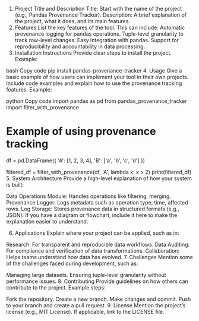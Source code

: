 1. Project Title and Description
Title: Start with the name of the project (e.g., Pandas Provenance Tracker).
Description: A brief explanation of the project, what it does, and its main features.
2. Features
List the key features of the tool. This can include:
Automatic provenance logging for pandas operations.
Tuple-level granularity to track row-level changes.
Easy integration with pandas.
Support for reproducibility and accountability in data processing.
3. Installation Instructions
Provide clear steps to install the project. Example:

bash
Copy code
pip install pandas-provenance-tracker
4. Usage
Give a basic example of how users can implement your tool in their own projects. Include code examples and explain how to use the provenance tracking features. Example:

python
Copy code
import pandas as pd
from pandas_provenance_tracker import filter_with_provenance

# Example of using provenance tracking
df = pd.DataFrame({
    'A': [1, 2, 3, 4],
    'B': ['a', 'b', 'c', 'd']
})

filtered_df = filter_with_provenance(df, 'A', lambda x: x > 2)
print(filtered_df)
5. System Architecture
Provide a high-level explanation of how your system is built:

Data Operations Module: Handles operations like filtering, merging.
Provenance Logger: Logs metadata such as operation type, time, affected rows.
Log Storage: Stores provenance data in structured formats (e.g., JSON).
If you have a diagram or flowchart, include it here to make the explanation easier to understand.

6. Applications
Explain where your project can be applied, such as in:

Research: For transparent and reproducible data workflows.
Data Auditing: For compliance and verification of data transformations.
Collaboration: Helps teams understand how data has evolved.
7. Challenges
Mention some of the challenges faced during development, such as:

Managing large datasets.
Ensuring tuple-level granularity without performance issues.
8. Contributing
Provide guidelines on how others can contribute to the project. Example steps:

Fork the repository.
Create a new branch.
Make changes and commit.
Push to your branch and create a pull request.
9. License
Mention the project’s license (e.g., MIT License). If applicable, link to the LICENSE file.


